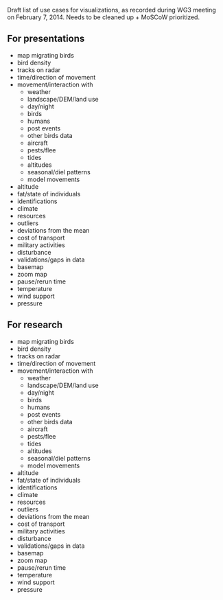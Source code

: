 Draft list of use cases for visualizations, as recorded during WG3 meeting on February 7, 2014. Needs to be cleaned up + MoSCoW prioritized.

## For presentations

* map migrating birds
* bird density
* tracks on radar
* time/direction of movement
* movement/interaction with
  * weather
  * landscape/DEM/land use
  * day/night
  * birds
  * humans
  * post events
  * other birds data
  * aircraft
  * pests/flee
  * tides
  * altitudes
  * seasonal/diel patterns
  * model movements
* altitude
* fat/state of individuals
* identifications
* climate
* resources
* outliers
* deviations from the mean
* cost of transport
* military activities
* disturbance
* validations/gaps in data 
* basemap
* zoom map
* pause/rerun time
* temperature
* wind support
* pressure

## For research

* map migrating birds
* bird density
* tracks on radar
* time/direction of movement
* movement/interaction with
  * weather
  * landscape/DEM/land use
  * day/night
  * birds
  * humans
  * post events
  * other birds data
  * aircraft
  * pests/flee
  * tides
  * altitudes
  * seasonal/diel patterns
  * model movements
* altitude
* fat/state of individuals
* identifications
* climate
* resources
* outliers
* deviations from the mean
* cost of transport
* military activities
* disturbance
* validations/gaps in data 
* basemap
* zoom map
* pause/rerun time
* temperature
* wind support
* pressure
